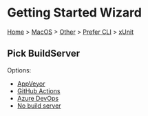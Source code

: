# Getting Started Wizard

[Home](/docs/wiz/readme.md) > [MacOS](MacOS.md) > [Other](MacOS_Other.md) > [Prefer CLI](MacOS_Other_Cli.md) > [xUnit](MacOS_Other_Cli_xUnit.md)

## Pick BuildServer

Options:
 * [AppVeyor](MacOS_Other_Cli_xUnit_AppVeyor.md)
 * [GitHub Actions](MacOS_Other_Cli_xUnit_GitHubActions.md)
 * [Azure DevOps](MacOS_Other_Cli_xUnit_AzureDevOps.md)
 * [No build server](MacOS_Other_Cli_xUnit_None.md)
